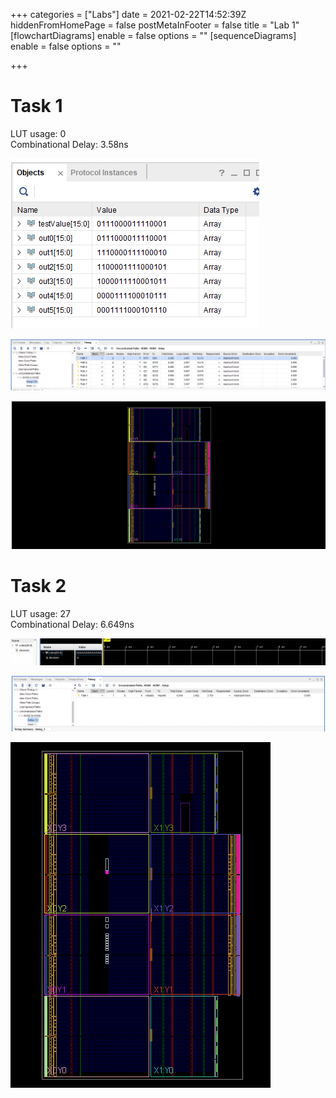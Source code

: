 +++
categories = ["Labs"]
date = 2021-02-22T14:52:39Z
hiddenFromHomePage = false
postMetaInFooter = false
title = "Lab 1"
[flowchartDiagrams]
enable = false
options = ""
[sequenceDiagrams]
enable = false
options = ""

+++
# Task 1

LUT usage: 0  
Combinational Delay: 3.58ns

![](/uploads/snipaste_2021-02-23_01-52-21.png)  

![](/uploads/snipaste_2021-02-23_01-55-38.png)

![](/uploads/snipaste_2021-02-23_01-55-55.png)

# Task 2

LUT usage: 27  
Combinational Delay: 6.649ns

![](/uploads/sxs.gif)

![](/uploads/snipaste_2021-02-23_17-49-40.png)

![](/uploads/snipaste_2021-02-23_17-48-02.png)